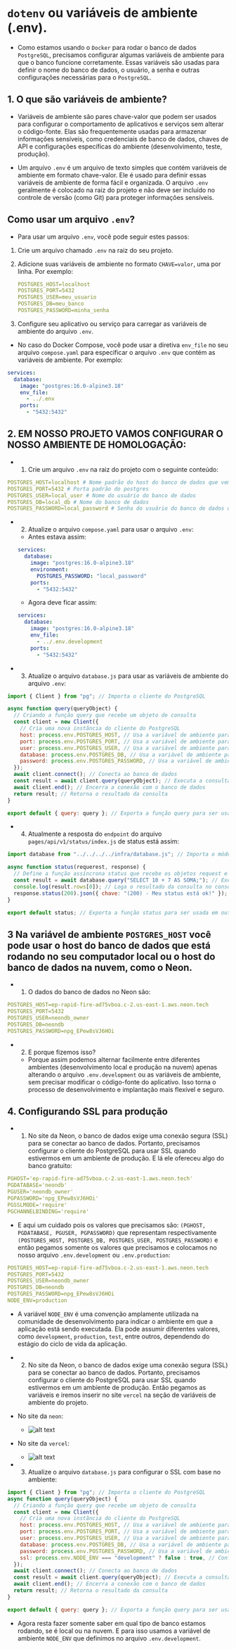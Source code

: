 # `dotenv` ou variáveis de ambiente (.env).

- Como estamos usando o `Docker` para rodar o banco de dados `PostgreSQL`, precisamos configurar algumas variáveis de ambiente para que o banco funcione corretamente. Essas variáveis são usadas para definir o nome do banco de dados, o usuário, a senha e outras configurações necessárias para o `PostgreSQL`.

## 1. O que são variáveis de ambiente?

- Variáveis de ambiente são pares chave-valor que podem ser usados para configurar o comportamento de aplicativos e serviços sem alterar o código-fonte. Elas são frequentemente usadas para armazenar informações sensíveis, como credenciais de banco de dados, chaves de API e configurações específicas do ambiente (desenvolvimento, teste, produção).

- Um arquivo `.env` é um arquivo de texto simples que contém variáveis de ambiente em formato chave-valor. Ele é usado para definir essas variáveis de ambiente de forma fácil e organizada. O arquivo `.env` geralmente é colocado na raiz do projeto e não deve ser incluído no controle de versão (como Git) para proteger informações sensíveis.

## Como usar um arquivo `.env`?

- Para usar um arquivo `.env`, você pode seguir estes passos:

1. Crie um arquivo chamado `.env` na raiz do seu projeto.

2. Adicione suas variáveis de ambiente no formato `CHAVE=valor`, uma por linha. Por exemplo:

   ```yaml
   POSTGRES_HOST=localhost
   POSTGRES_PORT=5432
   POSTGRES_USER=meu_usuario
   POSTGRES_DB=meu_banco
   POSTGRES_PASSWORD=minha_senha
   ```

3. Configure seu aplicativo ou serviço para carregar as variáveis de ambiente do arquivo `.env`.

- No caso do Docker Compose, você pode usar a diretiva `env_file` no seu arquivo `compose.yaml` para especificar o arquivo `.env` que contém as variáveis de ambiente. Por exemplo:

```yaml
services:
  database:
    image: "postgres:16.0-alpine3.18"
    env_file:
      - ../.env
    ports:
      - "5432:5432"
```

## 2. EM NOSSO PROJETO VAMOS CONFIGURAR O NOSSO AMBIENTE DE HOMOLOGAÇÃO:

- 1. Crie um arquivo `.env` na raiz do projeto com o seguinte conteúdo:

```yaml
POSTGRES_HOST=localhost # Nome padrão do host do banco de dados que vem do postgres
POSTGRES_PORT=5432 # Porta padrão do postgres
POSTGRES_USER=local_user # Nome do usuário do banco de dados
POSTGRES_DB=local_db # Nome do banco de dados
POSTGRES_PASSWORD=local_password # Senha do usuário do banco de dados que definimos para o serviço de homologação
```

- 2. Atualize o arquivo `compose.yaml` para usar o arquivo `.env`:
  - Antes estava assim:

  ```yaml
  services:
    database:
      image: "postgres:16.0-alpine3.18"
      environment:
        POSTGRES_PASSWORD: "local_password"
      ports:
        - "5432:5432"
  ```

  - Agora deve ficar assim:

  ```yaml
  services:
    database:
      image: "postgres:16.0-alpine3.18"
      env_file:
        - ../.env.development
      ports:
        - "5432:5432"
  ```

- 3. Atualize o arquivo `database.js` para usar as variáveis de ambiente do arquivo `.env`:

```javascript
import { Client } from "pg"; // Importa o cliente do PostgreSQL

async function query(queryObject) {
  // Criando a função query que recebe um objeto de consulta
  const client = new Client({
    // Cria uma nova instância do cliente do PostgreSQL
    host: process.env.POSTGRES_HOST, // Usa a variável de ambiente para o host
    port: process.env.POSTGRES_PORT, // Usa a variável de ambiente para a porta
    user: process.env.POSTGRES_USER, // Usa a variável de ambiente para o usuário
    database: process.env.POSTGRES_DB, // Usa a variável de ambiente para o banco de dados
    password: process.env.POSTGRES_PASSWORD, // Usa a variável de ambiente para a senha
  });
  await client.connect(); // Conecta ao banco de dados
  const result = await client.query(queryObject); // Executa a consulta passada como argumento
  await client.end(); // Encerra a conexão com o banco de dados
  return result; // Retorna o resultado da consulta
}

export default { query: query }; // Exporta a função query para ser usada em outros arquivos
```

- 4. Atualmente a resposta do `endpoint` do arquivo `pages/api/v1/status/index.js` de status está assim:

```javascript
import database from "../../../../infra/database.js"; // Importa o módulo de banco de dados de forma relativa

async function status(requerest, response) {
  // Define a função assíncrona status que recebe os objetos request e response
  const result = await database.query("SELECT 10 + 7 AS SOMA;"); // Executa uma consulta SQL simples para testar a conexão com o banco de dados
  console.log(result.rows[0]); // Loga o resultado da consulta no console
  response.status(200).json({ chave: "(200) - Meu status está ok!" }); // Envia uma resposta JSON com status 200
}

export default status; // Exporta a função status para ser usada em outros arquivos
```
## 3 Na variável de ambiente `POSTGRES_HOST` você pode usar o host do banco de dados que está rodando no seu computador local ou o host do banco de dados na nuvem, como o Neon.

- 1. O dados do banco de dados no Neon são:

```yaml
POSTGRES_HOST=ep-rapid-fire-ad75vboa.c-2.us-east-1.aws.neon.tech
POSTGRES_PORT=5432
POSTGRES_USER=neondb_owner
POSTGRES_DB=neondb
POSTGRES_PASSWORD=npg_EPew8sVJ6HOi
```

- 2. E porque fizemos isso?


  - Porque assim podemos alternar facilmente entre diferentes ambientes (desenvolvimento local e produção na nuvem) apenas alterando o arquivo `.env.development` ou as variáveis de ambiente, sem precisar modificar o código-fonte do aplicativo. Isso torna o processo de desenvolvimento e implantação mais flexível e seguro.


## 4. Configurando SSL para produção

- 1. No site da Neon, o banco de dados exige uma conexão segura (SSL) para se conectar ao banco de dados. Portanto, precisamos configurar o cliente do PostgreSQL para usar SSL quando estivermos em um ambiente de produção. E lá ele ofereceu algo do banco gratuito:

```yaml
PGHOST='ep-rapid-fire-ad75vboa.c-2.us-east-1.aws.neon.tech'
PGDATABASE='neondb'
PGUSER='neondb_owner'
PGPASSWORD='npg_EPew8sVJ6HOi'
PGSSLMODE='require'
PGCHANNELBINDING='require'
```
-  E aqui um cuidado pois os valores que precisamos são: `(PGHOST, PGDATABASE, PGUSER, PGPASSWORD)` que representam respectivamente `(POSTGRES_HOST, POSTGRES_DB, POSTGRES_USER, POSTGRES_PASSWORD)` e então pegamos somente os valores que precisamos e colocamos no nosso arquivo `.env.development` ou `.env.production`:

```yaml
POSTGRES_HOST=ep-rapid-fire-ad75vboa.c-2.us-east-1.aws.neon.tech
POSTGRES_PORT=5432
POSTGRES_USER=neondb_owner
POSTGRES_DB=neondb
POSTGRES_PASSWORD=npg_EPew8sVJ6HOi
NODE_ENV=production
```

- A variável `NODE_ENV` é uma convenção amplamente utilizada na comunidade de desenvolvimento para indicar o ambiente em que a aplicação está sendo executada. Ela pode assumir diferentes valores, como `development`, `production`, `test`, entre outros, dependendo do estágio do ciclo de vida da aplicação.

- 2. No site da Neon, o banco de dados exige uma conexão segura (SSL) para se conectar ao banco de dados. Portanto, precisamos configurar o cliente do PostgreSQL para usar SSL quando estivermos em um ambiente de produção. Então pegamos as variáveis e iremos inserir no site `vercel` na seção de variáveis de ambiente do projeto.

- No site da `neon`:
  - ![alt text](image-neon-postgres.png)

- No site da `vercel`:
  - ![alt text](image-node_env-vercel.png)

- 3. Atualize o arquivo `database.js` para configurar o SSL com base no ambiente:

```javascript
import { Client } from "pg"; // Importa o cliente do PostgreSQL
async function query(queryObject) {
  // Criando a função query que recebe um objeto de consulta
  const client = new Client({
    // Cria uma nova instância do cliente do PostgreSQL
    host: process.env.POSTGRES_HOST, // Usa a variável de ambiente para o host
    port: process.env.POSTGRES_PORT, // Usa a variável de ambiente para a porta
    user: process.env.POSTGRES_USER, // Usa a variável de ambiente para o usuário
    database: process.env.POSTGRES_DB, // Usa a variável de ambiente para o banco de dados
    password: process.env.POSTGRES_PASSWORD, // Usa a variável de ambiente para a senha
    ssl: process.env.NODE_ENV === "development" ? false : true, // Configura SSL com base no ambiente
  });
  await client.connect(); // Conecta ao banco de dados
  const result = await client.query(queryObject); // Executa a consulta passada como argumento
  await client.end(); // Encerra a conexão com o banco de dados
  return result; // Retorna o resultado da consulta
}

export default { query: query }; // Exporta a função query para ser usada em outros arquivos
```

- Agora resta fazer somente saber em qual tipo de banco estamos rodando, se é local ou na nuvem. E para isso usamos a variável de ambiente `NODE_ENV` que definimos no arquivo `.env.development`.

